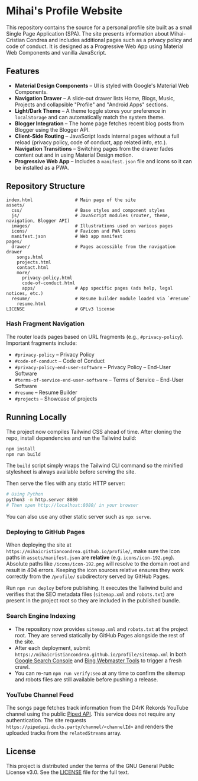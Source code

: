 # Mihai's Profile Website

This repository contains the source for a personal profile site built as a small Single Page Application (SPA). The site presents information about Mihai-Cristian Condrea and includes additional pages such as a privacy policy and code of conduct. It is designed as a Progressive Web App using Material Web Components and vanilla JavaScript.

## Features

- **Material Design Components** – UI is styled with Google's Material Web Components.
- **Navigation Drawer** – A slide‑out drawer lists Home, Blogs, Music, Projects and collapsible "Profile" and "Android Apps" sections.
- **Light/Dark Theme** – A theme toggle stores your preference in `localStorage` and can automatically match the system theme.
- **Blogger Integration** – The home page fetches recent blog posts from Blogger using the Blogger API.
- **Client‑Side Routing** – JavaScript loads internal pages without a full reload (privacy policy, code of conduct, app related info, etc.).
- **Navigation Transitions** – Switching pages from the drawer fades content out
  and in using Material Design motion.
- **Progressive Web App** – Includes a `manifest.json` file and icons so it can be installed as a PWA.

## Repository Structure

```
index.html                # Main page of the site
assets/
  css/                    # Base styles and component styles
  js/                     # JavaScript modules (router, theme, navigation, Blogger API)
  images/                 # Illustrations used on various pages
  icons/                  # Favicon and PWA icons
  manifest.json           # Web app manifest
pages/
  drawer/                 # Pages accessible from the navigation drawer
    songs.html
    projects.html
    contact.html
    more/
      privacy-policy.html
      code-of-conduct.html
      apps/               # App specific pages (ads help, legal notices, etc.)
  resume/                 # Resume builder module loaded via `#resume`
    resume.html
LICENSE                   # GPLv3 license
```

### Hash Fragment Navigation

The router loads pages based on URL fragments (e.g., `#privacy-policy`). Important fragments include:

- `#privacy-policy` – Privacy Policy
- `#code-of-conduct` – Code of Conduct
- `#privacy-policy-end-user-software` – Privacy Policy – End-User Software
- `#terms-of-service-end-user-software` – Terms of Service – End-User Software
- `#resume` – Resume Builder
- `#projects` – Showcase of projects

## Running Locally

The project now compiles Tailwind CSS ahead of time. After cloning the repo, install dependencies and run the Tailwind build:

```bash
npm install
npm run build
```

The `build` script simply wraps the Tailwind CLI command so the minified stylesheet is always available before serving the site.

Then serve the files with any static HTTP server:

```bash
# Using Python
python3 -m http.server 8080
# Then open http://localhost:8080/ in your browser
```

You can also use any other static server such as `npx serve`.

### Deploying to GitHub Pages

When deploying the site at
`https://mihaicristiancondrea.github.io/profile/`, make sure the icon
paths in `assets/manifest.json` are **relative** (e.g.
`icons/icon-192.png`). Absolute paths like `/icons/icon-192.png` will
resolve to the domain root and result in 404 errors. Keeping the icon
sources relative ensures they work correctly from the `/profile/`
subdirectory served by GitHub Pages.

Run `npm run deploy` before publishing. It executes the Tailwind build and
verifies that the SEO metadata files (`sitemap.xml` and `robots.txt`) are present
in the project root so they are included in the published bundle.

### Search Engine Indexing

- The repository now provides `sitemap.xml` and `robots.txt` at the project root.
  They are served statically by GitHub Pages alongside the rest of the site.
- After each deployment, submit `https://mihaicristiancondrea.github.io/profile/sitemap.xml`
  in both [Google Search Console](https://search.google.com/search-console/about) and
  [Bing Webmaster Tools](https://www.bing.com/webmasters/about) to trigger a fresh crawl.
- You can re-run `npm run verify:seo` at any time to confirm the sitemap and robots files
  are still available before pushing a release.

### YouTube Channel Feed

The songs page fetches track information from the D4rK Rekords YouTube channel
using the public [Piped API](https://github.com/TeamPiped/Piped). This service
does not require any authentication. The site requests
`https://pipedapi.ducks.party/channel/<channelId>` and renders the uploaded
tracks from the `relatedStreams` array.

## License

This project is distributed under the terms of the GNU General Public License v3.0. See the [LICENSE](LICENSE) file for the full text.


